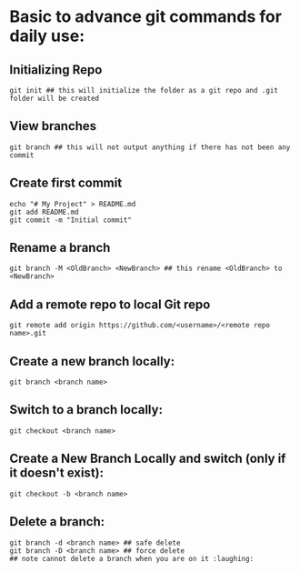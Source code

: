 # Basic to advance git commands for daily use:

## Initializing Repo
```
git init ## this will initialize the folder as a git repo and .git folder will be created
```

## View branches
```
git branch ## this will not output anything if there has not been any commit
```
## Create first commit
```
echo "# My Project" > README.md
git add README.md
git commit -m "Initial commit"
```
## Rename a branch
```
git branch -M <OldBranch> <NewBranch> ## this rename <OldBranch> to <NewBranch>
```
## Add a remote repo to local Git repo
```
git remote add origin https://github.com/<username>/<remote repo name>.git
```
## Create a new branch locally:
```
git branch <branch name>
```
## Switch to a branch locally:
```
git checkout <branch name>
```
## Create a New Branch Locally and switch (only if it doesn't exist):
```
git checkout -b <branch name>
```
## Delete a branch:
```
git branch -d <branch name> ## safe delete
git branch -D <branch name> ## force delete
## note cannot delete a branch when you are on it :laughing:
```

